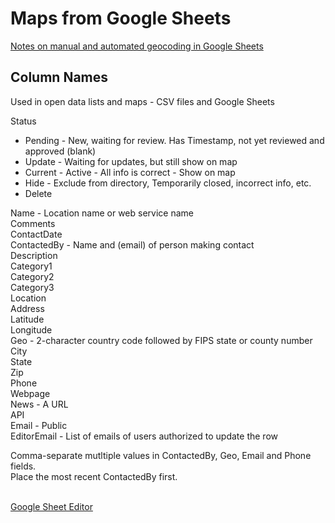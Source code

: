 # Maps from Google Sheets

<!--
[Recycling MapsForUs test Google Sheet](https://docs.google.com/spreadsheets/d/1JDD36dOvy5TWsmfg0g4r8x9MMyuidRgpJAdDFD9HiTQ/edit#gid=1284085090)
-->


[Notes on manual and automated geocoding in Google Sheets](geocoding/)  

## Column Names

Used in open data lists and maps - CSV files and Google Sheets

Status
- Pending - New, waiting for review. Has Timestamp, not yet reviewed and approved (blank)
- Update - Waiting for updates, but still show on map
- Current - Active - All info is correct - Show on map
- Hide - Exclude from directory, Temporarily closed, incorrect info, etc.
- Delete

Name - Location name or web service name  
Comments  
ContactDate  
ContactedBy - Name and (email) of person making contact   
Description  
Category1  
Category2  
Category3  
Location  
Address  
Latitude  
Longitude   
Geo - 2-character country code followed by FIPS state or county number   
City  
State  
Zip  
Phone  
Webpage  
News - A URL   
API  
Email - Public  
EditorEmail - List of emails of users authorized to update the row  

Comma-separate mutltiple values in ContactedBy, Geo, Email and Phone fields.  
Place the most recent ContactedBy first.  
<br>

<!--
####Improvements to MapBox column names 
The use of underscores by MapBox leads to backslash in markdown, and underscores are not easily visible in underlined links.  
So we use CamelCase, or a dash to represent a space instead of the following.  

Name  
Description  
Address  
Latitude  
Longitude  
Address\_1  
City  
State_Province  
Zip\_Code  
Country\_ISO3166\_Alpha2  
Phone  
News  


[Mapbox Map Sample](map.html) - [from Google Sheet](https://docs.google.com/spreadsheets/d/1odIH33Y71QGplQhjJpkYhZCfN5gYCA6zXALTctSavwE/edit?usp=sharing) 
  

Here are [5 csv files with recycling datasets](https://github.com/modelearth/localsite/tree/master/map/recycling/ga) that we will display as layers in a Leaflet map.  

Here's a [json file for map layers](/localsite/info/data/ga-layers.json).  

In addition to CSV and Google Sheets, we'd like to also pull layers from AirTable. 
<a href="https://meetup.com/codeforatlanta/">Pitch in your coding skills</a> to support more map layers.  
-->

<!--
[Copy of the MapsforUS Google Sheet Template](https://docs.google.com/spreadsheets/d/e/2PACX-1vTnKsfPX1qpGjWlXLZEu-u_buC3Di-MRnUGxh7KrbR4Jo_6tSMZipnDbLNdD9S-UHReRO6Z0YbYxG1G/pubhtml). 
Editable link is in our Slack #epa group.
-->

[Google Sheet Editor](../../../editor/)